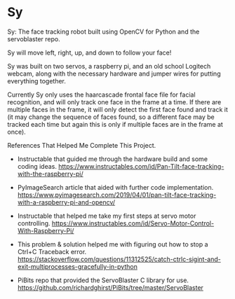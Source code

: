# Sy
Sy: The face tracking robot built using OpenCV for Python and the servoblaster repo. 

Sy will move left, right, up, and down to follow your face!

Sy was built on two servos, a raspberry pi, and an old school Logitech webcam, along with the necessary hardware and jumper wires for putting everything together.

Currently Sy only uses the haarcascade frontal face file for facial recognition, and will only track one face in the frame at a time. If there are multiple faces in the frame, it will only detect the first face found and track it (it may change the sequence of faces found, so a different face may be tracked each time but again this is only if multiple faces are in the frame at once).

References That Helped Me Complete This Project. 

* Instructable that guided me through the hardware build and some coding ideas.
	https://www.instructables.com/id/Pan-Tilt-face-tracking-with-the-raspberry-pi/

* PyImageSearch article that aided with further code implementation.
	https://www.pyimagesearch.com/2019/04/01/pan-tilt-face-tracking-with-a-raspberry-pi-and-opencv/

* Instructable that helped me take my first steps at servo motor controlling. 
	https://www.instructables.com/id/Servo-Motor-Control-With-Raspberry-Pi/

* This problem & solution helped me with figuring out how to stop a Ctrl+C Traceback error.
	https://stackoverflow.com/questions/11312525/catch-ctrlc-sigint-and-exit-multiprocesses-gracefully-in-python

* PiBits repo that provided the ServoBlaster C library for use. 
	https://github.com/richardghirst/PiBits/tree/master/ServoBlaster
